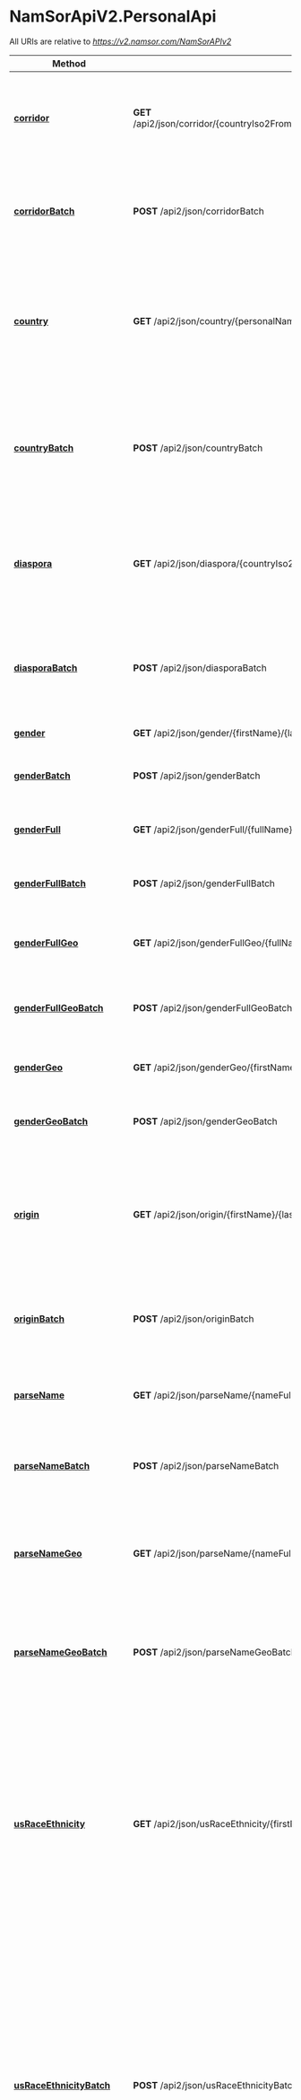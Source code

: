 # NamSorApiV2.PersonalApi

All URIs are relative to *https://v2.namsor.com/NamSorAPIv2*

Method | HTTP request | Description
------------- | ------------- | -------------
[**corridor**](PersonalApi.md#corridor) | **GET** /api2/json/corridor/{countryIso2From}/{firstNameFrom}/{lastNameFrom}/{countryIso2To}/{firstNameTo}/{lastNameTo} | [USES 20 UNITS PER NAME COUPLE] Infer several classifications for a cross border interaction between names (ex. remit, travel, intl com)
[**corridorBatch**](PersonalApi.md#corridorBatch) | **POST** /api2/json/corridorBatch | [USES 20 UNITS PER NAME PAIR] Infer several classifications for up to 100 cross border interaction between names (ex. remit, travel, intl com)
[**country**](PersonalApi.md#country) | **GET** /api2/json/country/{personalNameFull} | [USES 10 UNITS PER NAME] Infer the likely country of residence of a personal full name, or one surname. Assumes names as they are in the country of residence OR the country of origin.
[**countryBatch**](PersonalApi.md#countryBatch) | **POST** /api2/json/countryBatch | [USES 10 UNITS PER NAME] Infer the likely country of residence of up to 100 personal full names, or surnames. Assumes names as they are in the country of residence OR the country of origin.
[**diaspora**](PersonalApi.md#diaspora) | **GET** /api2/json/diaspora/{countryIso2}/{firstName}/{lastName} | [USES 20 UNITS PER NAME] Infer the likely ethnicity/diaspora of a personal name, given a country of residence ISO2 code (ex. US, CA, AU, NZ etc.)
[**diasporaBatch**](PersonalApi.md#diasporaBatch) | **POST** /api2/json/diasporaBatch | [USES 20 UNITS PER NAME] Infer the likely ethnicity/diaspora of up to 100 personal names, given a country of residence ISO2 code (ex. US, CA, AU, NZ etc.)
[**gender**](PersonalApi.md#gender) | **GET** /api2/json/gender/{firstName}/{lastName} | Infer the likely gender of a name.
[**genderBatch**](PersonalApi.md#genderBatch) | **POST** /api2/json/genderBatch | Infer the likely gender of up to 100 names, detecting automatically the cultural context.
[**genderFull**](PersonalApi.md#genderFull) | **GET** /api2/json/genderFull/{fullName} | Infer the likely gender of a full name, ex. John H. Smith
[**genderFullBatch**](PersonalApi.md#genderFullBatch) | **POST** /api2/json/genderFullBatch | Infer the likely gender of up to 100 full names, detecting automatically the cultural context.
[**genderFullGeo**](PersonalApi.md#genderFullGeo) | **GET** /api2/json/genderFullGeo/{fullName}/{countryIso2} | Infer the likely gender of a full name, given a local context (ISO2 country code).
[**genderFullGeoBatch**](PersonalApi.md#genderFullGeoBatch) | **POST** /api2/json/genderFullGeoBatch | Infer the likely gender of up to 100 full names, with a given cultural context (country ISO2 code).
[**genderGeo**](PersonalApi.md#genderGeo) | **GET** /api2/json/genderGeo/{firstName}/{lastName}/{countryIso2} | Infer the likely gender of a name, given a local context (ISO2 country code).
[**genderGeoBatch**](PersonalApi.md#genderGeoBatch) | **POST** /api2/json/genderGeoBatch | Infer the likely gender of up to 100 names, each given a local context (ISO2 country code).
[**origin**](PersonalApi.md#origin) | **GET** /api2/json/origin/{firstName}/{lastName} | [USES 10 UNITS PER NAME] Infer the likely country of origin of a personal name. Assumes names as they are in the country of origin. For US, CA, AU, NZ and other melting-pots : use &#39;diaspora&#39; instead.
[**originBatch**](PersonalApi.md#originBatch) | **POST** /api2/json/originBatch | [USES 10 UNITS PER NAME] Infer the likely country of origin of up to 100 names, detecting automatically the cultural context.
[**parseName**](PersonalApi.md#parseName) | **GET** /api2/json/parseName/{nameFull} | Infer the likely first/last name structure of a name, ex. John Smith or SMITH, John or SMITH; John. 
[**parseNameBatch**](PersonalApi.md#parseNameBatch) | **POST** /api2/json/parseNameBatch | Infer the likely first/last name structure of a name, ex. John Smith or SMITH, John or SMITH; John.
[**parseNameGeo**](PersonalApi.md#parseNameGeo) | **GET** /api2/json/parseName/{nameFull}/{countryIso2} | Infer the likely first/last name structure of a name, ex. John Smith or SMITH, John or SMITH; John. For better accuracy, provide a geographic context.
[**parseNameGeoBatch**](PersonalApi.md#parseNameGeoBatch) | **POST** /api2/json/parseNameGeoBatch | Infer the likely first/last name structure of a name, ex. John Smith or SMITH, John or SMITH; John. Giving a local context improves precision. 
[**usRaceEthnicity**](PersonalApi.md#usRaceEthnicity) | **GET** /api2/json/usRaceEthnicity/{firstName}/{lastName} | [USES 10 UNITS PER NAME] Infer a US resident&#39;s likely race/ethnicity according to US Census taxonomy W_NL (white, non latino), HL (hispano latino),  A (asian, non latino), B_NL (black, non latino). Optionally add header X-OPTION-USRACEETHNICITY-TAXONOMY: USRACEETHNICITY-6CLASSES for two additional classes, AI_AN (American Indian or Alaskan Native) and PI (Pacific Islander).
[**usRaceEthnicityBatch**](PersonalApi.md#usRaceEthnicityBatch) | **POST** /api2/json/usRaceEthnicityBatch | [USES 10 UNITS PER NAME] Infer up-to 100 US resident&#39;s likely race/ethnicity according to US Census taxonomy. Output is W_NL (white, non latino), HL (hispano latino),  A (asian, non latino), B_NL (black, non latino). Optionally add header X-OPTION-USRACEETHNICITY-TAXONOMY: USRACEETHNICITY-6CLASSES for two additional classes, AI_AN (American Indian or Alaskan Native) and PI (Pacific Islander).
[**usRaceEthnicityZIP5**](PersonalApi.md#usRaceEthnicityZIP5) | **GET** /api2/json/usRaceEthnicityZIP5/{firstName}/{lastName}/{zip5Code} | [USES 10 UNITS PER NAME] Infer a US resident&#39;s likely race/ethnicity according to US Census taxonomy, using (optional) ZIP5 code info. Output is W_NL (white, non latino), HL (hispano latino),  A (asian, non latino), B_NL (black, non latino). Optionally add header X-OPTION-USRACEETHNICITY-TAXONOMY: USRACEETHNICITY-6CLASSES for two additional classes, AI_AN (American Indian or Alaskan Native) and PI (Pacific Islander).
[**usZipRaceEthnicityBatch**](PersonalApi.md#usZipRaceEthnicityBatch) | **POST** /api2/json/usZipRaceEthnicityBatch | [USES 10 UNITS PER NAME] Infer up-to 100 US resident&#39;s likely race/ethnicity according to US Census taxonomy, with (optional) ZIP code. Output is W_NL (white, non latino), HL (hispano latino),  A (asian, non latino), B_NL (black, non latino). Optionally add header X-OPTION-USRACEETHNICITY-TAXONOMY: USRACEETHNICITY-6CLASSES for two additional classes, AI_AN (American Indian or Alaskan Native) and PI (Pacific Islander).


<a name="corridor"></a>
# **corridor**
> CorridorOut corridor(countryIso2From, firstNameFrom, lastNameFrom, countryIso2To, firstNameTo, lastNameTo)

[USES 20 UNITS PER NAME COUPLE] Infer several classifications for a cross border interaction between names (ex. remit, travel, intl com)

### Example
```javascript
var NamSorApiV2 = require('nam_sor_api_v2');
var defaultClient = NamSorApiV2.ApiClient.instance;
// Configure API key authorization: api_key
var api_key = defaultClient.authentications['api_key'];
api_key.apiKey = 'YOUR API KEY';
// Uncomment the following line to set a prefix for the API key, e.g. "Token" (defaults to null)
//api_key.apiKeyPrefix = 'Token';

var apiInstance = new NamSorApiV2.PersonalApi();
var countryIso2From = "countryIso2From_example"; // String | 
var firstNameFrom = "firstNameFrom_example"; // String | 
var lastNameFrom = "lastNameFrom_example"; // String | 
var countryIso2To = "countryIso2To_example"; // String | 
var firstNameTo = "firstNameTo_example"; // String | 
var lastNameTo = "lastNameTo_example"; // String | 
var callback = function(error, data, response) {
  if (error) {
    console.error(error);
  } else {
    console.log('API called successfully. Returned data: ' + data);
  }
};
apiInstance.corridor(countryIso2From, firstNameFrom, lastNameFrom, countryIso2To, firstNameTo, lastNameTo, callback);
```

### Parameters

Name | Type | Description  | Notes
------------- | ------------- | ------------- | -------------
 **countryIso2From** | **String**|  | 
 **firstNameFrom** | **String**|  | 
 **lastNameFrom** | **String**|  | 
 **countryIso2To** | **String**|  | 
 **firstNameTo** | **String**|  | 
 **lastNameTo** | **String**|  | 

### Return type

[**CorridorOut**](CorridorOut.md)

### Authorization

[api_key](../README.md#api_key)

### HTTP request headers

 - **Content-Type**: Not defined
 - **Accept**: application/json

<a name="corridorBatch"></a>
# **corridorBatch**
> BatchCorridorOut corridorBatch(opts)

[USES 20 UNITS PER NAME PAIR] Infer several classifications for up to 100 cross border interaction between names (ex. remit, travel, intl com)

### Example
```javascript
var NamSorApiV2 = require('nam_sor_api_v2');
var defaultClient = NamSorApiV2.ApiClient.instance;
// Configure API key authorization: api_key
var api_key = defaultClient.authentications['api_key'];
api_key.apiKey = 'YOUR API KEY';
// Uncomment the following line to set a prefix for the API key, e.g. "Token" (defaults to null)
//api_key.apiKeyPrefix = 'Token';

var apiInstance = new NamSorApiV2.PersonalApi();
var opts = {
  'batchCorridorIn': new NamSorApiV2.BatchCorridorIn() // BatchCorridorIn | A list of name pairs, with country code (nameFrom -> nameTo).
};
var callback = function(error, data, response) {
  if (error) {
    console.error(error);
  } else {
    console.log('API called successfully. Returned data: ' + data);
  }
};
apiInstance.corridorBatch(opts, callback);
```

### Parameters

Name | Type | Description  | Notes
------------- | ------------- | ------------- | -------------
 **batchCorridorIn** | [**BatchCorridorIn**](BatchCorridorIn.md)| A list of name pairs, with country code (nameFrom -&gt; nameTo). | [optional] 

### Return type

[**BatchCorridorOut**](BatchCorridorOut.md)

### Authorization

[api_key](../README.md#api_key)

### HTTP request headers

 - **Content-Type**: application/json
 - **Accept**: application/json

<a name="country"></a>
# **country**
> PersonalNameGeoOut country(personalNameFull)

[USES 10 UNITS PER NAME] Infer the likely country of residence of a personal full name, or one surname. Assumes names as they are in the country of residence OR the country of origin.

### Example
```javascript
var NamSorApiV2 = require('nam_sor_api_v2');
var defaultClient = NamSorApiV2.ApiClient.instance;
// Configure API key authorization: api_key
var api_key = defaultClient.authentications['api_key'];
api_key.apiKey = 'YOUR API KEY';
// Uncomment the following line to set a prefix for the API key, e.g. "Token" (defaults to null)
//api_key.apiKeyPrefix = 'Token';

var apiInstance = new NamSorApiV2.PersonalApi();
var personalNameFull = "personalNameFull_example"; // String | 
var callback = function(error, data, response) {
  if (error) {
    console.error(error);
  } else {
    console.log('API called successfully. Returned data: ' + data);
  }
};
apiInstance.country(personalNameFull, callback);
```

### Parameters

Name | Type | Description  | Notes
------------- | ------------- | ------------- | -------------
 **personalNameFull** | **String**|  | 

### Return type

[**PersonalNameGeoOut**](PersonalNameGeoOut.md)

### Authorization

[api_key](../README.md#api_key)

### HTTP request headers

 - **Content-Type**: Not defined
 - **Accept**: application/json

<a name="countryBatch"></a>
# **countryBatch**
> BatchPersonalNameGeoOut countryBatch(opts)

[USES 10 UNITS PER NAME] Infer the likely country of residence of up to 100 personal full names, or surnames. Assumes names as they are in the country of residence OR the country of origin.

### Example
```javascript
var NamSorApiV2 = require('nam_sor_api_v2');
var defaultClient = NamSorApiV2.ApiClient.instance;
// Configure API key authorization: api_key
var api_key = defaultClient.authentications['api_key'];
api_key.apiKey = 'YOUR API KEY';
// Uncomment the following line to set a prefix for the API key, e.g. "Token" (defaults to null)
//api_key.apiKeyPrefix = 'Token';

var apiInstance = new NamSorApiV2.PersonalApi();
var opts = {
  'batchPersonalNameIn': new NamSorApiV2.BatchPersonalNameIn() // BatchPersonalNameIn | A list of personal names
};
var callback = function(error, data, response) {
  if (error) {
    console.error(error);
  } else {
    console.log('API called successfully. Returned data: ' + data);
  }
};
apiInstance.countryBatch(opts, callback);
```

### Parameters

Name | Type | Description  | Notes
------------- | ------------- | ------------- | -------------
 **batchPersonalNameIn** | [**BatchPersonalNameIn**](BatchPersonalNameIn.md)| A list of personal names | [optional] 

### Return type

[**BatchPersonalNameGeoOut**](BatchPersonalNameGeoOut.md)

### Authorization

[api_key](../README.md#api_key)

### HTTP request headers

 - **Content-Type**: application/json
 - **Accept**: application/json

<a name="diaspora"></a>
# **diaspora**
> FirstLastNameDiasporaedOut diaspora(countryIso2, firstName, lastName)

[USES 20 UNITS PER NAME] Infer the likely ethnicity/diaspora of a personal name, given a country of residence ISO2 code (ex. US, CA, AU, NZ etc.)

### Example
```javascript
var NamSorApiV2 = require('nam_sor_api_v2');
var defaultClient = NamSorApiV2.ApiClient.instance;
// Configure API key authorization: api_key
var api_key = defaultClient.authentications['api_key'];
api_key.apiKey = 'YOUR API KEY';
// Uncomment the following line to set a prefix for the API key, e.g. "Token" (defaults to null)
//api_key.apiKeyPrefix = 'Token';

var apiInstance = new NamSorApiV2.PersonalApi();
var countryIso2 = "countryIso2_example"; // String | 
var firstName = "firstName_example"; // String | 
var lastName = "lastName_example"; // String | 
var callback = function(error, data, response) {
  if (error) {
    console.error(error);
  } else {
    console.log('API called successfully. Returned data: ' + data);
  }
};
apiInstance.diaspora(countryIso2, firstName, lastName, callback);
```

### Parameters

Name | Type | Description  | Notes
------------- | ------------- | ------------- | -------------
 **countryIso2** | **String**|  | 
 **firstName** | **String**|  | 
 **lastName** | **String**|  | 

### Return type

[**FirstLastNameDiasporaedOut**](FirstLastNameDiasporaedOut.md)

### Authorization

[api_key](../README.md#api_key)

### HTTP request headers

 - **Content-Type**: Not defined
 - **Accept**: application/json

<a name="diasporaBatch"></a>
# **diasporaBatch**
> BatchFirstLastNameDiasporaedOut diasporaBatch(opts)

[USES 20 UNITS PER NAME] Infer the likely ethnicity/diaspora of up to 100 personal names, given a country of residence ISO2 code (ex. US, CA, AU, NZ etc.)

### Example
```javascript
var NamSorApiV2 = require('nam_sor_api_v2');
var defaultClient = NamSorApiV2.ApiClient.instance;
// Configure API key authorization: api_key
var api_key = defaultClient.authentications['api_key'];
api_key.apiKey = 'YOUR API KEY';
// Uncomment the following line to set a prefix for the API key, e.g. "Token" (defaults to null)
//api_key.apiKeyPrefix = 'Token';

var apiInstance = new NamSorApiV2.PersonalApi();
var opts = {
  'batchFirstLastNameGeoIn': new NamSorApiV2.BatchFirstLastNameGeoIn() // BatchFirstLastNameGeoIn | A list of personal names
};
var callback = function(error, data, response) {
  if (error) {
    console.error(error);
  } else {
    console.log('API called successfully. Returned data: ' + data);
  }
};
apiInstance.diasporaBatch(opts, callback);
```

### Parameters

Name | Type | Description  | Notes
------------- | ------------- | ------------- | -------------
 **batchFirstLastNameGeoIn** | [**BatchFirstLastNameGeoIn**](BatchFirstLastNameGeoIn.md)| A list of personal names | [optional] 

### Return type

[**BatchFirstLastNameDiasporaedOut**](BatchFirstLastNameDiasporaedOut.md)

### Authorization

[api_key](../README.md#api_key)

### HTTP request headers

 - **Content-Type**: application/json
 - **Accept**: application/json

<a name="gender"></a>
# **gender**
> FirstLastNameGenderedOut gender(firstName, lastName)

Infer the likely gender of a name.

### Example
```javascript
var NamSorApiV2 = require('nam_sor_api_v2');
var defaultClient = NamSorApiV2.ApiClient.instance;
// Configure API key authorization: api_key
var api_key = defaultClient.authentications['api_key'];
api_key.apiKey = 'YOUR API KEY';
// Uncomment the following line to set a prefix for the API key, e.g. "Token" (defaults to null)
//api_key.apiKeyPrefix = 'Token';

var apiInstance = new NamSorApiV2.PersonalApi();
var firstName = "firstName_example"; // String | 
var lastName = "lastName_example"; // String | 
var callback = function(error, data, response) {
  if (error) {
    console.error(error);
  } else {
    console.log('API called successfully. Returned data: ' + data);
  }
};
apiInstance.gender(firstName, lastName, callback);
```

### Parameters

Name | Type | Description  | Notes
------------- | ------------- | ------------- | -------------
 **firstName** | **String**|  | 
 **lastName** | **String**|  | 

### Return type

[**FirstLastNameGenderedOut**](FirstLastNameGenderedOut.md)

### Authorization

[api_key](../README.md#api_key)

### HTTP request headers

 - **Content-Type**: Not defined
 - **Accept**: application/json

<a name="genderBatch"></a>
# **genderBatch**
> BatchFirstLastNameGenderedOut genderBatch(opts)

Infer the likely gender of up to 100 names, detecting automatically the cultural context.

### Example
```javascript
var NamSorApiV2 = require('nam_sor_api_v2');
var defaultClient = NamSorApiV2.ApiClient.instance;
// Configure API key authorization: api_key
var api_key = defaultClient.authentications['api_key'];
api_key.apiKey = 'YOUR API KEY';
// Uncomment the following line to set a prefix for the API key, e.g. "Token" (defaults to null)
//api_key.apiKeyPrefix = 'Token';

var apiInstance = new NamSorApiV2.PersonalApi();
var opts = {
  'batchFirstLastNameIn': new NamSorApiV2.BatchFirstLastNameIn() // BatchFirstLastNameIn | A list of personal names
};
var callback = function(error, data, response) {
  if (error) {
    console.error(error);
  } else {
    console.log('API called successfully. Returned data: ' + data);
  }
};
apiInstance.genderBatch(opts, callback);
```

### Parameters

Name | Type | Description  | Notes
------------- | ------------- | ------------- | -------------
 **batchFirstLastNameIn** | [**BatchFirstLastNameIn**](BatchFirstLastNameIn.md)| A list of personal names | [optional] 

### Return type

[**BatchFirstLastNameGenderedOut**](BatchFirstLastNameGenderedOut.md)

### Authorization

[api_key](../README.md#api_key)

### HTTP request headers

 - **Content-Type**: application/json
 - **Accept**: application/json

<a name="genderFull"></a>
# **genderFull**
> PersonalNameGenderedOut genderFull(fullName)

Infer the likely gender of a full name, ex. John H. Smith

### Example
```javascript
var NamSorApiV2 = require('nam_sor_api_v2');
var defaultClient = NamSorApiV2.ApiClient.instance;
// Configure API key authorization: api_key
var api_key = defaultClient.authentications['api_key'];
api_key.apiKey = 'YOUR API KEY';
// Uncomment the following line to set a prefix for the API key, e.g. "Token" (defaults to null)
//api_key.apiKeyPrefix = 'Token';

var apiInstance = new NamSorApiV2.PersonalApi();
var fullName = "fullName_example"; // String | 
var callback = function(error, data, response) {
  if (error) {
    console.error(error);
  } else {
    console.log('API called successfully. Returned data: ' + data);
  }
};
apiInstance.genderFull(fullName, callback);
```

### Parameters

Name | Type | Description  | Notes
------------- | ------------- | ------------- | -------------
 **fullName** | **String**|  | 

### Return type

[**PersonalNameGenderedOut**](PersonalNameGenderedOut.md)

### Authorization

[api_key](../README.md#api_key)

### HTTP request headers

 - **Content-Type**: Not defined
 - **Accept**: application/json

<a name="genderFullBatch"></a>
# **genderFullBatch**
> BatchPersonalNameGenderedOut genderFullBatch(opts)

Infer the likely gender of up to 100 full names, detecting automatically the cultural context.

### Example
```javascript
var NamSorApiV2 = require('nam_sor_api_v2');
var defaultClient = NamSorApiV2.ApiClient.instance;
// Configure API key authorization: api_key
var api_key = defaultClient.authentications['api_key'];
api_key.apiKey = 'YOUR API KEY';
// Uncomment the following line to set a prefix for the API key, e.g. "Token" (defaults to null)
//api_key.apiKeyPrefix = 'Token';

var apiInstance = new NamSorApiV2.PersonalApi();
var opts = {
  'batchPersonalNameIn': new NamSorApiV2.BatchPersonalNameIn() // BatchPersonalNameIn | A list of personal names
};
var callback = function(error, data, response) {
  if (error) {
    console.error(error);
  } else {
    console.log('API called successfully. Returned data: ' + data);
  }
};
apiInstance.genderFullBatch(opts, callback);
```

### Parameters

Name | Type | Description  | Notes
------------- | ------------- | ------------- | -------------
 **batchPersonalNameIn** | [**BatchPersonalNameIn**](BatchPersonalNameIn.md)| A list of personal names | [optional] 

### Return type

[**BatchPersonalNameGenderedOut**](BatchPersonalNameGenderedOut.md)

### Authorization

[api_key](../README.md#api_key)

### HTTP request headers

 - **Content-Type**: application/json
 - **Accept**: application/json

<a name="genderFullGeo"></a>
# **genderFullGeo**
> PersonalNameGenderedOut genderFullGeo(fullName, countryIso2)

Infer the likely gender of a full name, given a local context (ISO2 country code).

### Example
```javascript
var NamSorApiV2 = require('nam_sor_api_v2');
var defaultClient = NamSorApiV2.ApiClient.instance;
// Configure API key authorization: api_key
var api_key = defaultClient.authentications['api_key'];
api_key.apiKey = 'YOUR API KEY';
// Uncomment the following line to set a prefix for the API key, e.g. "Token" (defaults to null)
//api_key.apiKeyPrefix = 'Token';

var apiInstance = new NamSorApiV2.PersonalApi();
var fullName = "fullName_example"; // String | 
var countryIso2 = "countryIso2_example"; // String | 
var callback = function(error, data, response) {
  if (error) {
    console.error(error);
  } else {
    console.log('API called successfully. Returned data: ' + data);
  }
};
apiInstance.genderFullGeo(fullName, countryIso2, callback);
```

### Parameters

Name | Type | Description  | Notes
------------- | ------------- | ------------- | -------------
 **fullName** | **String**|  | 
 **countryIso2** | **String**|  | 

### Return type

[**PersonalNameGenderedOut**](PersonalNameGenderedOut.md)

### Authorization

[api_key](../README.md#api_key)

### HTTP request headers

 - **Content-Type**: Not defined
 - **Accept**: application/json

<a name="genderFullGeoBatch"></a>
# **genderFullGeoBatch**
> BatchPersonalNameGenderedOut genderFullGeoBatch(opts)

Infer the likely gender of up to 100 full names, with a given cultural context (country ISO2 code).

### Example
```javascript
var NamSorApiV2 = require('nam_sor_api_v2');
var defaultClient = NamSorApiV2.ApiClient.instance;
// Configure API key authorization: api_key
var api_key = defaultClient.authentications['api_key'];
api_key.apiKey = 'YOUR API KEY';
// Uncomment the following line to set a prefix for the API key, e.g. "Token" (defaults to null)
//api_key.apiKeyPrefix = 'Token';

var apiInstance = new NamSorApiV2.PersonalApi();
var opts = {
  'batchPersonalNameGeoIn': new NamSorApiV2.BatchPersonalNameGeoIn() // BatchPersonalNameGeoIn | A list of personal names, with a country ISO2 code
};
var callback = function(error, data, response) {
  if (error) {
    console.error(error);
  } else {
    console.log('API called successfully. Returned data: ' + data);
  }
};
apiInstance.genderFullGeoBatch(opts, callback);
```

### Parameters

Name | Type | Description  | Notes
------------- | ------------- | ------------- | -------------
 **batchPersonalNameGeoIn** | [**BatchPersonalNameGeoIn**](BatchPersonalNameGeoIn.md)| A list of personal names, with a country ISO2 code | [optional] 

### Return type

[**BatchPersonalNameGenderedOut**](BatchPersonalNameGenderedOut.md)

### Authorization

[api_key](../README.md#api_key)

### HTTP request headers

 - **Content-Type**: application/json
 - **Accept**: application/json

<a name="genderGeo"></a>
# **genderGeo**
> FirstLastNameGenderedOut genderGeo(firstName, lastName, countryIso2)

Infer the likely gender of a name, given a local context (ISO2 country code).

### Example
```javascript
var NamSorApiV2 = require('nam_sor_api_v2');
var defaultClient = NamSorApiV2.ApiClient.instance;
// Configure API key authorization: api_key
var api_key = defaultClient.authentications['api_key'];
api_key.apiKey = 'YOUR API KEY';
// Uncomment the following line to set a prefix for the API key, e.g. "Token" (defaults to null)
//api_key.apiKeyPrefix = 'Token';

var apiInstance = new NamSorApiV2.PersonalApi();
var firstName = "firstName_example"; // String | 
var lastName = "lastName_example"; // String | 
var countryIso2 = "countryIso2_example"; // String | 
var callback = function(error, data, response) {
  if (error) {
    console.error(error);
  } else {
    console.log('API called successfully. Returned data: ' + data);
  }
};
apiInstance.genderGeo(firstName, lastName, countryIso2, callback);
```

### Parameters

Name | Type | Description  | Notes
------------- | ------------- | ------------- | -------------
 **firstName** | **String**|  | 
 **lastName** | **String**|  | 
 **countryIso2** | **String**|  | 

### Return type

[**FirstLastNameGenderedOut**](FirstLastNameGenderedOut.md)

### Authorization

[api_key](../README.md#api_key)

### HTTP request headers

 - **Content-Type**: Not defined
 - **Accept**: application/json

<a name="genderGeoBatch"></a>
# **genderGeoBatch**
> BatchFirstLastNameGenderedOut genderGeoBatch(opts)

Infer the likely gender of up to 100 names, each given a local context (ISO2 country code).

### Example
```javascript
var NamSorApiV2 = require('nam_sor_api_v2');
var defaultClient = NamSorApiV2.ApiClient.instance;
// Configure API key authorization: api_key
var api_key = defaultClient.authentications['api_key'];
api_key.apiKey = 'YOUR API KEY';
// Uncomment the following line to set a prefix for the API key, e.g. "Token" (defaults to null)
//api_key.apiKeyPrefix = 'Token';

var apiInstance = new NamSorApiV2.PersonalApi();
var opts = {
  'batchFirstLastNameGeoIn': new NamSorApiV2.BatchFirstLastNameGeoIn() // BatchFirstLastNameGeoIn | A list of names, with country code.
};
var callback = function(error, data, response) {
  if (error) {
    console.error(error);
  } else {
    console.log('API called successfully. Returned data: ' + data);
  }
};
apiInstance.genderGeoBatch(opts, callback);
```

### Parameters

Name | Type | Description  | Notes
------------- | ------------- | ------------- | -------------
 **batchFirstLastNameGeoIn** | [**BatchFirstLastNameGeoIn**](BatchFirstLastNameGeoIn.md)| A list of names, with country code. | [optional] 

### Return type

[**BatchFirstLastNameGenderedOut**](BatchFirstLastNameGenderedOut.md)

### Authorization

[api_key](../README.md#api_key)

### HTTP request headers

 - **Content-Type**: application/json
 - **Accept**: application/json

<a name="origin"></a>
# **origin**
> FirstLastNameOriginedOut origin(firstName, lastName)

[USES 10 UNITS PER NAME] Infer the likely country of origin of a personal name. Assumes names as they are in the country of origin. For US, CA, AU, NZ and other melting-pots : use &#39;diaspora&#39; instead.

### Example
```javascript
var NamSorApiV2 = require('nam_sor_api_v2');
var defaultClient = NamSorApiV2.ApiClient.instance;
// Configure API key authorization: api_key
var api_key = defaultClient.authentications['api_key'];
api_key.apiKey = 'YOUR API KEY';
// Uncomment the following line to set a prefix for the API key, e.g. "Token" (defaults to null)
//api_key.apiKeyPrefix = 'Token';

var apiInstance = new NamSorApiV2.PersonalApi();
var firstName = "firstName_example"; // String | 
var lastName = "lastName_example"; // String | 
var callback = function(error, data, response) {
  if (error) {
    console.error(error);
  } else {
    console.log('API called successfully. Returned data: ' + data);
  }
};
apiInstance.origin(firstName, lastName, callback);
```

### Parameters

Name | Type | Description  | Notes
------------- | ------------- | ------------- | -------------
 **firstName** | **String**|  | 
 **lastName** | **String**|  | 

### Return type

[**FirstLastNameOriginedOut**](FirstLastNameOriginedOut.md)

### Authorization

[api_key](../README.md#api_key)

### HTTP request headers

 - **Content-Type**: Not defined
 - **Accept**: application/json

<a name="originBatch"></a>
# **originBatch**
> BatchFirstLastNameOriginedOut originBatch(opts)

[USES 10 UNITS PER NAME] Infer the likely country of origin of up to 100 names, detecting automatically the cultural context.

### Example
```javascript
var NamSorApiV2 = require('nam_sor_api_v2');
var defaultClient = NamSorApiV2.ApiClient.instance;
// Configure API key authorization: api_key
var api_key = defaultClient.authentications['api_key'];
api_key.apiKey = 'YOUR API KEY';
// Uncomment the following line to set a prefix for the API key, e.g. "Token" (defaults to null)
//api_key.apiKeyPrefix = 'Token';

var apiInstance = new NamSorApiV2.PersonalApi();
var opts = {
  'batchFirstLastNameIn': new NamSorApiV2.BatchFirstLastNameIn() // BatchFirstLastNameIn | A list of personal names
};
var callback = function(error, data, response) {
  if (error) {
    console.error(error);
  } else {
    console.log('API called successfully. Returned data: ' + data);
  }
};
apiInstance.originBatch(opts, callback);
```

### Parameters

Name | Type | Description  | Notes
------------- | ------------- | ------------- | -------------
 **batchFirstLastNameIn** | [**BatchFirstLastNameIn**](BatchFirstLastNameIn.md)| A list of personal names | [optional] 

### Return type

[**BatchFirstLastNameOriginedOut**](BatchFirstLastNameOriginedOut.md)

### Authorization

[api_key](../README.md#api_key)

### HTTP request headers

 - **Content-Type**: application/json
 - **Accept**: application/json

<a name="parseName"></a>
# **parseName**
> PersonalNameParsedOut parseName(nameFull)

Infer the likely first/last name structure of a name, ex. John Smith or SMITH, John or SMITH; John. 

### Example
```javascript
var NamSorApiV2 = require('nam_sor_api_v2');
var defaultClient = NamSorApiV2.ApiClient.instance;
// Configure API key authorization: api_key
var api_key = defaultClient.authentications['api_key'];
api_key.apiKey = 'YOUR API KEY';
// Uncomment the following line to set a prefix for the API key, e.g. "Token" (defaults to null)
//api_key.apiKeyPrefix = 'Token';

var apiInstance = new NamSorApiV2.PersonalApi();
var nameFull = "nameFull_example"; // String | 
var callback = function(error, data, response) {
  if (error) {
    console.error(error);
  } else {
    console.log('API called successfully. Returned data: ' + data);
  }
};
apiInstance.parseName(nameFull, callback);
```

### Parameters

Name | Type | Description  | Notes
------------- | ------------- | ------------- | -------------
 **nameFull** | **String**|  | 

### Return type

[**PersonalNameParsedOut**](PersonalNameParsedOut.md)

### Authorization

[api_key](../README.md#api_key)

### HTTP request headers

 - **Content-Type**: Not defined
 - **Accept**: application/json

<a name="parseNameBatch"></a>
# **parseNameBatch**
> BatchPersonalNameParsedOut parseNameBatch(opts)

Infer the likely first/last name structure of a name, ex. John Smith or SMITH, John or SMITH; John.

### Example
```javascript
var NamSorApiV2 = require('nam_sor_api_v2');
var defaultClient = NamSorApiV2.ApiClient.instance;
// Configure API key authorization: api_key
var api_key = defaultClient.authentications['api_key'];
api_key.apiKey = 'YOUR API KEY';
// Uncomment the following line to set a prefix for the API key, e.g. "Token" (defaults to null)
//api_key.apiKeyPrefix = 'Token';

var apiInstance = new NamSorApiV2.PersonalApi();
var opts = {
  'batchPersonalNameIn': new NamSorApiV2.BatchPersonalNameIn() // BatchPersonalNameIn | A list of personal names
};
var callback = function(error, data, response) {
  if (error) {
    console.error(error);
  } else {
    console.log('API called successfully. Returned data: ' + data);
  }
};
apiInstance.parseNameBatch(opts, callback);
```

### Parameters

Name | Type | Description  | Notes
------------- | ------------- | ------------- | -------------
 **batchPersonalNameIn** | [**BatchPersonalNameIn**](BatchPersonalNameIn.md)| A list of personal names | [optional] 

### Return type

[**BatchPersonalNameParsedOut**](BatchPersonalNameParsedOut.md)

### Authorization

[api_key](../README.md#api_key)

### HTTP request headers

 - **Content-Type**: application/json
 - **Accept**: application/json

<a name="parseNameGeo"></a>
# **parseNameGeo**
> PersonalNameParsedOut parseNameGeo(nameFull, countryIso2)

Infer the likely first/last name structure of a name, ex. John Smith or SMITH, John or SMITH; John. For better accuracy, provide a geographic context.

### Example
```javascript
var NamSorApiV2 = require('nam_sor_api_v2');
var defaultClient = NamSorApiV2.ApiClient.instance;
// Configure API key authorization: api_key
var api_key = defaultClient.authentications['api_key'];
api_key.apiKey = 'YOUR API KEY';
// Uncomment the following line to set a prefix for the API key, e.g. "Token" (defaults to null)
//api_key.apiKeyPrefix = 'Token';

var apiInstance = new NamSorApiV2.PersonalApi();
var nameFull = "nameFull_example"; // String | 
var countryIso2 = "countryIso2_example"; // String | 
var callback = function(error, data, response) {
  if (error) {
    console.error(error);
  } else {
    console.log('API called successfully. Returned data: ' + data);
  }
};
apiInstance.parseNameGeo(nameFull, countryIso2, callback);
```

### Parameters

Name | Type | Description  | Notes
------------- | ------------- | ------------- | -------------
 **nameFull** | **String**|  | 
 **countryIso2** | **String**|  | 

### Return type

[**PersonalNameParsedOut**](PersonalNameParsedOut.md)

### Authorization

[api_key](../README.md#api_key)

### HTTP request headers

 - **Content-Type**: Not defined
 - **Accept**: application/json

<a name="parseNameGeoBatch"></a>
# **parseNameGeoBatch**
> BatchPersonalNameParsedOut parseNameGeoBatch(opts)

Infer the likely first/last name structure of a name, ex. John Smith or SMITH, John or SMITH; John. Giving a local context improves precision. 

### Example
```javascript
var NamSorApiV2 = require('nam_sor_api_v2');
var defaultClient = NamSorApiV2.ApiClient.instance;
// Configure API key authorization: api_key
var api_key = defaultClient.authentications['api_key'];
api_key.apiKey = 'YOUR API KEY';
// Uncomment the following line to set a prefix for the API key, e.g. "Token" (defaults to null)
//api_key.apiKeyPrefix = 'Token';

var apiInstance = new NamSorApiV2.PersonalApi();
var opts = {
  'batchPersonalNameGeoIn': new NamSorApiV2.BatchPersonalNameGeoIn() // BatchPersonalNameGeoIn | A list of personal names
};
var callback = function(error, data, response) {
  if (error) {
    console.error(error);
  } else {
    console.log('API called successfully. Returned data: ' + data);
  }
};
apiInstance.parseNameGeoBatch(opts, callback);
```

### Parameters

Name | Type | Description  | Notes
------------- | ------------- | ------------- | -------------
 **batchPersonalNameGeoIn** | [**BatchPersonalNameGeoIn**](BatchPersonalNameGeoIn.md)| A list of personal names | [optional] 

### Return type

[**BatchPersonalNameParsedOut**](BatchPersonalNameParsedOut.md)

### Authorization

[api_key](../README.md#api_key)

### HTTP request headers

 - **Content-Type**: application/json
 - **Accept**: application/json

<a name="usRaceEthnicity"></a>
# **usRaceEthnicity**
> FirstLastNameUSRaceEthnicityOut usRaceEthnicity(firstName, lastName)

[USES 10 UNITS PER NAME] Infer a US resident&#39;s likely race/ethnicity according to US Census taxonomy W_NL (white, non latino), HL (hispano latino),  A (asian, non latino), B_NL (black, non latino). Optionally add header X-OPTION-USRACEETHNICITY-TAXONOMY: USRACEETHNICITY-6CLASSES for two additional classes, AI_AN (American Indian or Alaskan Native) and PI (Pacific Islander).

### Example
```javascript
var NamSorApiV2 = require('nam_sor_api_v2');
var defaultClient = NamSorApiV2.ApiClient.instance;
// Configure API key authorization: api_key
var api_key = defaultClient.authentications['api_key'];
api_key.apiKey = 'YOUR API KEY';
// Uncomment the following line to set a prefix for the API key, e.g. "Token" (defaults to null)
//api_key.apiKeyPrefix = 'Token';

var apiInstance = new NamSorApiV2.PersonalApi();
var firstName = "firstName_example"; // String | 
var lastName = "lastName_example"; // String | 
var callback = function(error, data, response) {
  if (error) {
    console.error(error);
  } else {
    console.log('API called successfully. Returned data: ' + data);
  }
};
apiInstance.usRaceEthnicity(firstName, lastName, callback);
```

### Parameters

Name | Type | Description  | Notes
------------- | ------------- | ------------- | -------------
 **firstName** | **String**|  | 
 **lastName** | **String**|  | 

### Return type

[**FirstLastNameUSRaceEthnicityOut**](FirstLastNameUSRaceEthnicityOut.md)

### Authorization

[api_key](../README.md#api_key)

### HTTP request headers

 - **Content-Type**: Not defined
 - **Accept**: application/json

<a name="usRaceEthnicityBatch"></a>
# **usRaceEthnicityBatch**
> BatchFirstLastNameUSRaceEthnicityOut usRaceEthnicityBatch(opts)

[USES 10 UNITS PER NAME] Infer up-to 100 US resident&#39;s likely race/ethnicity according to US Census taxonomy. Output is W_NL (white, non latino), HL (hispano latino),  A (asian, non latino), B_NL (black, non latino). Optionally add header X-OPTION-USRACEETHNICITY-TAXONOMY: USRACEETHNICITY-6CLASSES for two additional classes, AI_AN (American Indian or Alaskan Native) and PI (Pacific Islander).

### Example
```javascript
var NamSorApiV2 = require('nam_sor_api_v2');
var defaultClient = NamSorApiV2.ApiClient.instance;
// Configure API key authorization: api_key
var api_key = defaultClient.authentications['api_key'];
api_key.apiKey = 'YOUR API KEY';
// Uncomment the following line to set a prefix for the API key, e.g. "Token" (defaults to null)
//api_key.apiKeyPrefix = 'Token';

var apiInstance = new NamSorApiV2.PersonalApi();
var opts = {
  'batchFirstLastNameGeoIn': new NamSorApiV2.BatchFirstLastNameGeoIn() // BatchFirstLastNameGeoIn | A list of personal names
};
var callback = function(error, data, response) {
  if (error) {
    console.error(error);
  } else {
    console.log('API called successfully. Returned data: ' + data);
  }
};
apiInstance.usRaceEthnicityBatch(opts, callback);
```

### Parameters

Name | Type | Description  | Notes
------------- | ------------- | ------------- | -------------
 **batchFirstLastNameGeoIn** | [**BatchFirstLastNameGeoIn**](BatchFirstLastNameGeoIn.md)| A list of personal names | [optional] 

### Return type

[**BatchFirstLastNameUSRaceEthnicityOut**](BatchFirstLastNameUSRaceEthnicityOut.md)

### Authorization

[api_key](../README.md#api_key)

### HTTP request headers

 - **Content-Type**: application/json
 - **Accept**: application/json

<a name="usRaceEthnicityZIP5"></a>
# **usRaceEthnicityZIP5**
> FirstLastNameUSRaceEthnicityOut usRaceEthnicityZIP5(firstName, lastName, zip5Code)

[USES 10 UNITS PER NAME] Infer a US resident&#39;s likely race/ethnicity according to US Census taxonomy, using (optional) ZIP5 code info. Output is W_NL (white, non latino), HL (hispano latino),  A (asian, non latino), B_NL (black, non latino). Optionally add header X-OPTION-USRACEETHNICITY-TAXONOMY: USRACEETHNICITY-6CLASSES for two additional classes, AI_AN (American Indian or Alaskan Native) and PI (Pacific Islander).

### Example
```javascript
var NamSorApiV2 = require('nam_sor_api_v2');
var defaultClient = NamSorApiV2.ApiClient.instance;
// Configure API key authorization: api_key
var api_key = defaultClient.authentications['api_key'];
api_key.apiKey = 'YOUR API KEY';
// Uncomment the following line to set a prefix for the API key, e.g. "Token" (defaults to null)
//api_key.apiKeyPrefix = 'Token';

var apiInstance = new NamSorApiV2.PersonalApi();
var firstName = "firstName_example"; // String | 
var lastName = "lastName_example"; // String | 
var zip5Code = "zip5Code_example"; // String | 
var callback = function(error, data, response) {
  if (error) {
    console.error(error);
  } else {
    console.log('API called successfully. Returned data: ' + data);
  }
};
apiInstance.usRaceEthnicityZIP5(firstName, lastName, zip5Code, callback);
```

### Parameters

Name | Type | Description  | Notes
------------- | ------------- | ------------- | -------------
 **firstName** | **String**|  | 
 **lastName** | **String**|  | 
 **zip5Code** | **String**|  | 

### Return type

[**FirstLastNameUSRaceEthnicityOut**](FirstLastNameUSRaceEthnicityOut.md)

### Authorization

[api_key](../README.md#api_key)

### HTTP request headers

 - **Content-Type**: Not defined
 - **Accept**: application/json

<a name="usZipRaceEthnicityBatch"></a>
# **usZipRaceEthnicityBatch**
> BatchFirstLastNameUSRaceEthnicityOut usZipRaceEthnicityBatch(opts)

[USES 10 UNITS PER NAME] Infer up-to 100 US resident&#39;s likely race/ethnicity according to US Census taxonomy, with (optional) ZIP code. Output is W_NL (white, non latino), HL (hispano latino),  A (asian, non latino), B_NL (black, non latino). Optionally add header X-OPTION-USRACEETHNICITY-TAXONOMY: USRACEETHNICITY-6CLASSES for two additional classes, AI_AN (American Indian or Alaskan Native) and PI (Pacific Islander).

### Example
```javascript
var NamSorApiV2 = require('nam_sor_api_v2');
var defaultClient = NamSorApiV2.ApiClient.instance;
// Configure API key authorization: api_key
var api_key = defaultClient.authentications['api_key'];
api_key.apiKey = 'YOUR API KEY';
// Uncomment the following line to set a prefix for the API key, e.g. "Token" (defaults to null)
//api_key.apiKeyPrefix = 'Token';

var apiInstance = new NamSorApiV2.PersonalApi();
var opts = {
  'batchFirstLastNameGeoZippedIn': new NamSorApiV2.BatchFirstLastNameGeoZippedIn() // BatchFirstLastNameGeoZippedIn | A list of personal names
};
var callback = function(error, data, response) {
  if (error) {
    console.error(error);
  } else {
    console.log('API called successfully. Returned data: ' + data);
  }
};
apiInstance.usZipRaceEthnicityBatch(opts, callback);
```

### Parameters

Name | Type | Description  | Notes
------------- | ------------- | ------------- | -------------
 **batchFirstLastNameGeoZippedIn** | [**BatchFirstLastNameGeoZippedIn**](BatchFirstLastNameGeoZippedIn.md)| A list of personal names | [optional] 

### Return type

[**BatchFirstLastNameUSRaceEthnicityOut**](BatchFirstLastNameUSRaceEthnicityOut.md)

### Authorization

[api_key](../README.md#api_key)

### HTTP request headers

 - **Content-Type**: application/json
 - **Accept**: application/json

